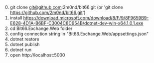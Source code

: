 0. git clone git@github.com:2m0nd/bit66.git (or 'git clone https://github.com/2m0nd/bit66.git')
1. install https://download.microsoft.com/download/8/F/9/8F9659B9-E628-4D1A-B6BF-C3004C8C954B/dotnet-dev-win-x64.1.0.1.exe
2. cd Bit66.Exchange.Web folder
3. config connection string in "Bit66.Exchange.Web/appsettings.json"
4. dotnet restore
5. dotnet publish
6. dotnet run
7. open  http://localhost:5000
